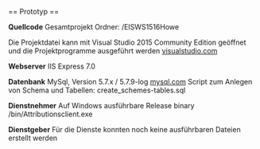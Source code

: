 

== Prototyp ==


**Quellcode**
Gesamtprojekt Ordner: /EISWS1516Howe

Die Projektdatei kann mit Visual Studio 2015 Community Edition geöffnet und die Projektprogramme ausgeführt werden
[visualstudio.com](https://www.visualstudio.com/en-us/products/visual-studio-community-vs.aspx)


**Webserver**
IIS Express 7.0


**Datenbank**
MySql, Version 5.7.x / 5.7.9-log [mysql.com](http://dev.mysql.com/downloads/mysql/)
Script zum Anlegen von Schema und Tabellen: create_schemes-tables.sql


**Dienstnehmer**
Auf Windows ausführbare Release binary /bin/Attributionsclient.exe


**Dienstgeber**
Für die Dienste konnten noch keine ausführbaren Dateien erstellt werden


